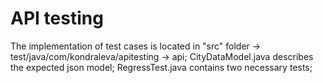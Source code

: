 # API testing 
The implementation of test cases is located in "src" folder -> test/java/com/kondraleva/apitesting -> api; 
CityDataModel.java describes the expected json model; 
RegressTest.java contains two necessary tests; 
